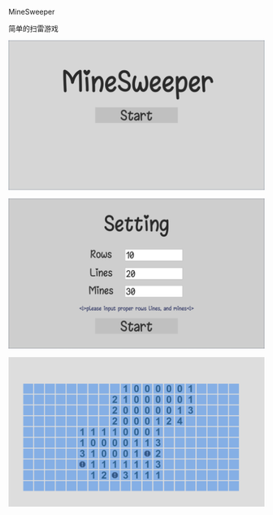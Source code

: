 MineSweeper

简单的扫雷游戏

![image-20220423170013066](README.assets/image-20220423170013066.png)

![image-20220423170025044](README.assets/image-20220423170025044.png)

![image-20220423170041222](README.assets/image-20220423170041222.png)